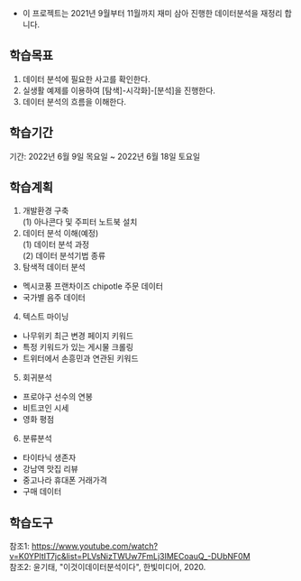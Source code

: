 * 이 프로젝트는 2021년 9월부터 11월까지 재미 삼아 진행한 데이터분석을 재정리 합니다.

## 학습목표
1. 데이터 분석에 필요한 사고를 확인한다.
2. 실생활 예제를 이용하여 [탐색]-시각화]-[분석]을 진행한다. 
3. 데이터 분석의 흐름을 이해한다.

## 학습기간
기간: 2022년 6월 9일 목요일 ~ 2022년 6월 18일 토요일

## 학습계획
1. 개발환경 구축 <br>
 (1) 아나콘다 및 주피터 노트북 설치 
2. 데이터 분석 이해(예정) <br>
 (1) 데이터 분석 과정 <br>
 (2) 데이터 분석기법 종류 <br>
3. 탐색적 데이터 분석
 - 멕시코풍 프랜차이즈 chipotle 주문 데이터
 - 국가별 음주 데이터
4. 텍스트 마이닝
 - 나무위키 최근 변경 페이지 키워드
 - 특정 키워드가 있는 게시물 크롤링
 - 트위터에서 손흥민과 연관된 키워드
5. 회귀분석
 - 프로야구 선수의 연봉
 - 비트코인 시세
 - 영화 평점
6. 분류분석
 - 타이타닉 생존자
 - 강남역 맛집 리뷰
 - 중고나라 휴대폰 거래가격
 - 구매 데이터

## 학습도구
참조1: https://www.youtube.com/watch?v=K0YPltIT7jc&list=PLVsNizTWUw7FmLj3IMECoauQ_-DUbNF0M <br>
참조2: 윤기태, "이것이데이터분석이다", 한빛미디어, 2020.
